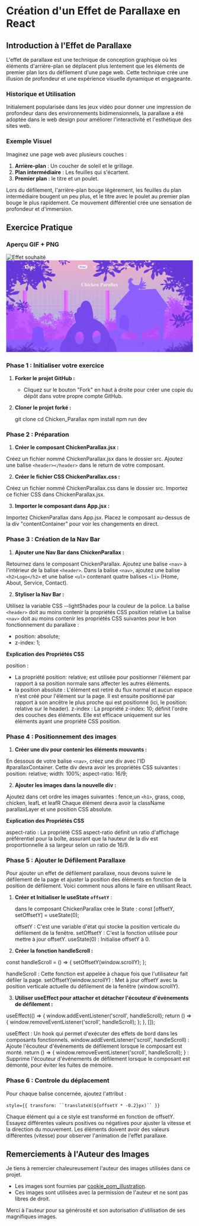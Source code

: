 # Création d'un Effet de Parallaxe en React

## Introduction à l'Effet de Parallaxe

L'effet de parallaxe est une technique de conception graphique où les éléments d'arrière-plan se déplacent plus lentement que les éléments de premier plan lors du défilement d'une page web. Cette technique crée une illusion de profondeur et une expérience visuelle dynamique et engageante.

### Historique et Utilisation

Initialement popularisée dans les jeux vidéo pour donner une impression de profondeur dans des environnements bidimensionnels, la parallaxe a été adoptée dans le web design pour améliorer l'interactivité et l'esthétique des sites web.

### Exemple Visuel

Imaginez une page web avec plusieurs couches :

1. **Arrière-plan** : Un coucher de soleil et le grillage.
2. **Plan intermédiaire** : Les feuilles qui s'écartent.
3. **Premier plan** : le titre et un poulet.

Lors du défilement, l'arrière-plan bouge légèrement,  les feuilles du plan intermédiaire bougent un peu plus, et le titre avec le poulet au premier plan bouge le plus rapidement. Ce mouvement différentiel crée une sensation de profondeur et d'immersion.


## Exercice Pratique

### Aperçu GIF + PNG

![Effet souhaité](./public/ChickenParallax.gif)
![Effet souhaité](./public/ChickenParallax.png)

### Phase 1 : Initialiser votre exercice

1. **Forker le projet GitHub :**

   - Cliquez sur le bouton "Fork" en haut à droite pour créer une copie du dépôt dans votre propre compte GitHub.

2. **Cloner le projet forké :**

   git clone 
   cd Chicken_Parallax
   npm install
   npm run dev  

### Phase 2 : Préparation

1. **Créer le composant ChickenParallax.jsx :**

Créez un fichier nommé ChickenParallax.jsx dans le dossier src.
Ajoutez une balise `<header></header>` dans le return de votre composant.

2. **Créer le fichier CSS ChickenParallax.css :**

Créez un fichier nommé ChickenParallax.css dans le dossier src.
Importez ce fichier CSS dans ChickenParallax.jsx.

3. **Importer le composant dans App.jsx :**

Importez ChickenParallax dans App.jsx.
Placez le composant au-dessus de la div "contentContainer" pour voir les changements en direct.

### Phase 3 : Création de la Nav Bar

1. **Ajouter une Nav Bar dans ChickenParallax :**

Retournez dans le composant ChickenParallax.
Ajoutez une balise `<nav>` à l'intérieur de la balise `<header>`.
Dans la balise `<nav>`, ajoutez une balise `<h2>Logo</h2>` et une balise `<ul>` contenant quatre balises `<li>` (Home, About, Service, Contact).

2. **Styliser la Nav Bar :**

Utilisez la variable CSS --lightShades pour la couleur de la police.
La balise `<header>` doit au moins contenir la propriétés CSS position relative
La balise `<nav>` doit au moins contenir les propriétés CSS suivantes pour le bon fonctionnement du parallaxe :
- position: absolute;
- z-index: 1;

**Explication des Propriétés CSS**

position : 
- La propriété position: relative; est utilisée pour positionner l'élément par rapport à sa position normale sans affecter les autres éléments.
- la position absolute : L'élément est retiré du flux normal et aucun espace n'est créé pour l'élément sur la page. Il est ensuite positionné par rapport à son ancêtre le plus proche qui est positionné (ici, le position: relative sur le header).
z-index : La propriété z-index: 10; définit l'ordre des couches des éléments. Elle est efficace uniquement sur les éléments ayant une propriété CSS position.

### Phase 4 : Positionnement des images

1. **Créer une div pour contenir les éléments mouvants :**

En dessous de votre balise `<nav>`, créez une div avec l'ID #parallaxContainer.
Cette div devra avoir les propriétés CSS suivantes :
position: relative;
width: 100%;
aspect-ratio: 16/9;

2. **Ajouter les images dans la nouvelle div :**

Ajoutez dans cet ordre les images suivantes : fence,un `<h1>`, grass, coop, chicken, leafL et leafR
Chaque élément devra avoir la className parallaxLayer et une position CSS absolute.

**Explication des Propriétés CSS**

aspect-ratio : La propriété CSS aspect-ratio définit un ratio d'affichage préférentiel pour la boîte, assurant que la hauteur de la div est proportionnelle à sa largeur selon un ratio de 16/9.

### Phase 5 : Ajouter le Défilement Parallaxe

Pour ajouter un effet de défilement parallaxe, nous devons suivre le défilement de la page et ajuster la position des éléments en fonction de la position de défilement. Voici comment nous allons le faire en utilisant React.

1. **Créer et Initialiser le useState `offsetY`** :
   
   dans le composant ChickenParallax crée le State :
   const [offsetY, setOffsetY] = useState(0);

    offsetY : C'est une variable d'état qui stocke la position verticale du défilement de la fenêtre.
    setOffsetY : C'est la fonction utilisée pour mettre à jour offsetY.
    useState(0) : Initialise offsetY à 0.

2. **Créer la fonction handleScroll :**

const handleScroll = () => {
    setOffsetY(window.scrollY);
};

handleScroll : Cette fonction est appelée à chaque fois que l'utilisateur fait défiler la page.
setOffsetY(window.scrollY) : Met à jour offsetY avec la position verticale actuelle du défilement de la fenêtre (window.scrollY).

3. **Utiliser useEffect pour attacher et détacher l'écouteur d'événements de défilement :**

useEffect(() => {
    window.addEventListener('scroll', handleScroll);
    return () => {
        window.removeEventListener('scroll', handleScroll);
    };
}, []);

useEffect : Un hook qui permet d'exécuter des effets de bord dans les composants fonctionnels.
window.addEventListener('scroll', handleScroll) : Ajoute l'écouteur d'événements de défilement lorsque le composant est monté.
return () => { window.removeEventListener('scroll', handleScroll); } : Supprime l'écouteur d'événements de défilement lorsque le composant est démonté, pour éviter les fuites de mémoire.

### Phase 6 : Controle du déplacement

Pour chaque balise concernée, ajoutez l'attribut :

`style={{ transform: ``translateX(${offsetY * -0.2}px)`` }}`

Chaque élément qui a ce style est transformé en fonction de offsetY. 
Essayez différentes valeurs positives ou négatives pour ajuster la vitesse et la direction du mouvement. Les éléments doivent avoir des valeurs différentes (vitesse) pour observer l'animation de l'effet parallaxe.

## Remerciements à l'Auteur des Images

Je tiens à remercier chaleureusement l'auteur des images utilisées dans ce projet.

- Les images sont fournies par [cookie_pom_illustration](https://www.instagram.com/cookie_pom_Illustration/).
- Ces images sont utilisées avec la permission de l'auteur et ne sont pas libres de droit.

Merci à l'auteur pour sa générosité et son autorisation d'utilisation de ses magnifiques images.

